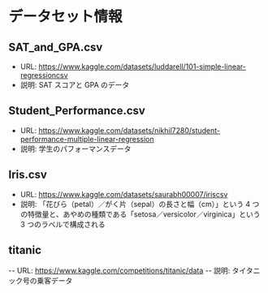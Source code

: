 # データセット情報

## SAT_and_GPA.csv

- URL: <https://www.kaggle.com/datasets/luddarell/101-simple-linear-regressioncsv>
- 説明: SAT スコアと GPA のデータ

## Student_Performance.csv

- URL: <https://www.kaggle.com/datasets/nikhil7280/student-performance-multiple-linear-regression>
- 説明: 学生のパフォーマンスデータ

## Iris.csv

- URL: <https://www.kaggle.com/datasets/saurabh00007/iriscsv>
- 説明: 「花びら（petal）／がく片（sepal）の長さと幅（cm）」という 4 つの特徴量と、あやめの種類である「setosa／versicolor／virginica」という 3 つのラベルで構成される

## titanic

-- URL: <https://www.kaggle.com/competitions/titanic/data>
-- 説明: タイタニック号の乗客データ
